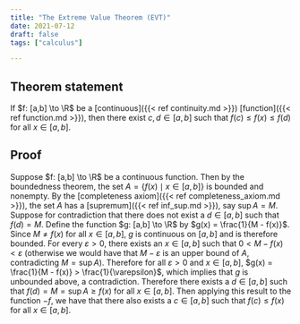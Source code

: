 ```yaml
---
title: "The Extreme Value Theorem (EVT)"
date: 2021-07-12
draft: false
tags: ["calculus"]

---
```


## Theorem statement
If $f: [a,b] \to \R$ be a [continuous]({{< ref continuity.md >}}) [function]({{< ref function.md >}}), then there exist $c,d \in [a,b]$ such that $f(c) \leq f(x) \leq f(d)$ for all $x \in [a,b]$.

## Proof
Suppose $f: [a,b] \to \R$ be a continuous function. Then by the boundedness theorem, the set $A = \{f(x) \mid x \in [a,b]\}$ is bounded and nonempty. By the [completeness axiom]({{< ref completeness_axiom.md >}}), the set $A$ has a [supremum]({{< ref inf_sup.md >}}), say $\sup A = M$.  Suppose for contradiction that there does not exist a $d \in [a,b]$ such that $f(d) = M$. Define the function $g: [a,b] \to \R$ by $g(x) = \frac{1}{M - f(x)}$. Since $M \neq f(x)$ for all $x \in [a,b]$, $g$ is continuous on $[a,b]$ and is therefore bounded. For every $\varepsilon > 0$,  there exists an $x \in [a,b]$ such that $0 < M - f(x) < \varepsilon$ (otherwise we would have that $M - \varepsilon$ is an upper bound of $A$, contradicting $M = \sup A$). Therefore for all $\varepsilon > 0$ and $x \in [a,b]$, $g(x) = \frac{1}{M - f(x)} > \frac{1}{\varepsilon}$, which implies that $g$ is unbounded above, a contradiction. Therefore there exists a $d \in [a,b]$ such that $f(d) = M = \sup A \geq f(x)$ for all $x \in [a,b]$. Then applying this result to the function $-f$, we have that there also exists a $c \in [a,b]$ such that $f(c) \leq f(x)$ for all $x \in [a,b]$.